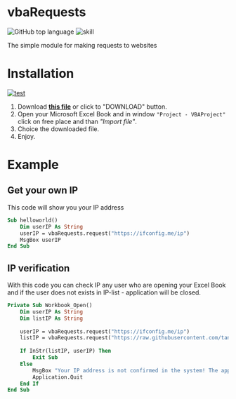 # vbaRequests
![GitHub top language](https://img.shields.io/github/languages/top/tankalxat34/vbaRequests)
![skill](https://img.shields.io/badge/Microsoft%20Excel%20VBA-107C41?logo=microsoft&logoColor=white)

The simple module for making requests to websites

# Installation
[![test](https://img.shields.io/badge/-download-brightgreen?style=for-the-badge)](https://github.com/tankalxat34/vbaRequests/raw/main/vbaRequests.bas)

1. Download **[this file](https://github.com/tankalxat34/vbaRequests/raw/main/vbaRequests.bas)** or click to "DOWNLOAD" button.
2. Open your Microsoft Excel Book and in window `"Project - VBAProject"` click on free place and than *"Import file"*.
3. Choice the downloaded file.
4. Enjoy.

# Example
## Get your own IP
This code will show you your IP address
```vb
Sub helloworld()
    Dim userIP As String
    userIP = vbaRequests.request("https://ifconfig.me/ip")
    MsgBox userIP
End Sub
```

## IP verification
With this code you can check IP any user who are opening your Excel Book and if the user does not exists in IP-list - application will be closed.
```vb
Private Sub Workbook_Open()
    Dim userIP As String
    Dim listIP As String
    
    userIP = vbaRequests.request("https://ifconfig.me/ip")
    listIP = vbaRequests.request("https://raw.githubusercontent.com/tankalxat34/vba-ip-validation/main/ip_list.txt")
    
    If InStr(listIP, userIP) Then
        Exit Sub
    Else
        MsgBox "Your IP address is not confirmed in the system! The application will be closed!", vbCritical
        Application.Quit
    End If
End Sub
```
